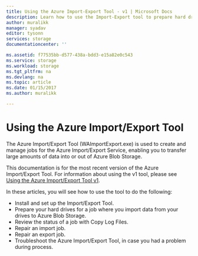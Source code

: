 ```yaml
---
title: Using the Azure Import-Export Tool - v1 | Microsoft Docs
description: Learn how to use the Import-Export tool to prepare hard drives for an import job, to repair an import job, or to repair an export job.
author: muralikk
manager: syadav
editor: tysonn
services: storage
documentationcenter: ''

ms.assetid: f77535bb-d577-438a-bdd3-e15a82e0c543
ms.service: storage
ms.workload: storage 
ms.tgt_pltfrm: na
ms.devlang: na
ms.topic: article
ms.date: 01/15/2017
ms.author: muralikk

---
```


# Using the Azure Import/Export Tool 

The Azure Import/Export Tool (WAImportExport.exe) is used to create and manage jobs for the Azure Import/Export Service, enabling you to transfer large amounts of data into or out of Azure Blob Storage.

This documentation is for the most recent version of the Azure Import/Export Tool. For information about using the v1 tool, please see [Using the Azure Import/Export Tool v1](storage-import-export-tool-how-to-v1.md).

In these articles, you will see how to use the tool to do the following:  

- Install and set up the Import/Export Tool.
- Prepare your hard drives for a job where you import data from your drives to Azure Blob Storage.
- Review the status of a job with Copy Log Files. 
- Repair an import job. 
- Repair an export job. 
- Troubleshoot the Azure Import/Export Tool, in case you had a problem during process. 
